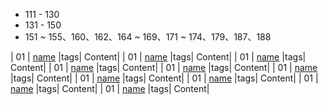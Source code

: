 - 111 - 130
- 131 - 150
- 151 ~ 155、160、162、164 ~ 169、171 ~ 174、179、187、188

| 01 | [name](https://github.com/fengwei2002/Algorithm/blob/main/Leetcode/name.cpp) |tags| Content|
| 01 | [name](https://github.com/fengwei2002/Algorithm/blob/main/Leetcode/name.cpp) |tags| Content|
| 01 | [name](https://github.com/fengwei2002/Algorithm/blob/main/Leetcode/name.cpp) |tags| Content|
| 01 | [name](https://github.com/fengwei2002/Algorithm/blob/main/Leetcode/name.cpp) |tags| Content|
| 01 | [name](https://github.com/fengwei2002/Algorithm/blob/main/Leetcode/name.cpp) |tags| Content|
| 01 | [name](https://github.com/fengwei2002/Algorithm/blob/main/Leetcode/name.cpp) |tags| Content|
| 01 | [name](https://github.com/fengwei2002/Algorithm/blob/main/Leetcode/name.cpp) |tags| Content|
| 01 | [name](https://github.com/fengwei2002/Algorithm/blob/main/Leetcode/name.cpp) |tags| Content|
| 01 | [name](https://github.com/fengwei2002/Algorithm/blob/main/Leetcode/name.cpp) |tags| Content|
| 01 | [name](https://github.com/fengwei2002/Algorithm/blob/main/Leetcode/name.cpp) |tags| Content|